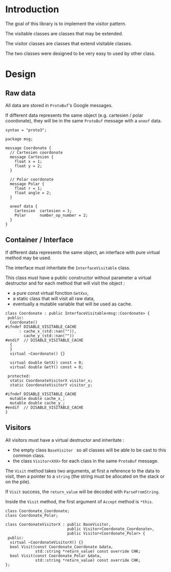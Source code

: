 <h1>Introduction</h1>

The goal of this library is to implement the visitor pattern.

The visitable classes are classes that may be extended.

The visitor classes are classes that extend visitable classes.

The two classes were designed to be very easy to used by other class.

<h1>Design</h1>

<h2>Raw data</h2>

All data are stored in `ProtoBuf`'s Google messages.

If different data represents the same object (e.g. cartesien / polar
coordonate), they will be in the same `ProtoBuf` message with a `oneof` data.

```
syntax = "proto3";

package msg;

message Coordonate {
  // Cartesien coordonate
  message Cartesien {
    float x = 1;
    float y = 2;
  }

  // Polar coordonate
  message Polar {
    float r = 1;
    float angle = 2;
  }

  oneof data {
    Cartesien  cartesien = 1;
    Polar      number_op_number = 2;
  }
}
```

<h2>Container / Interface</h2>

If different data represents the same object, an interface with pure virtual
method may be used.

The interface must inheritate the `InterfaceVisitable` class.

This class must have a public constructor without parameter
a virtual destructor and for each method that will visit the object :
  - a pure const virtual fonction `GetXxx`,
  - a static class that will visit all raw data,
  - eventually a mutable variable that will be used as cache.

```
class Coordonate : public InterfaceVisitable<msg::Coordonate> {
 public:
  Coordonate()
#ifndef DISABLE_VISITABLE_CACHE
      : cache_x_(std::nan("")),
        cache_y_(std::nan(""))
#endif  // DISABLE_VISITABLE_CACHE
  {
  }
  virtual ~Coordonate() {}

  virtual double GetX() const = 0;
  virtual double GetY() const = 0;

 protected:
  static CoordonateVisitorX visitor_x;
  static CoordonateVisitorY visitor_y;

#ifndef DISABLE_VISITABLE_CACHE
  mutable double cache_x_;
  mutable double cache_y_;
#endif  // DISABLE_VISITABLE_CACHE
}
```

<h2>Visitors</h2>

All visitors must have a virtual destructor and inheritate :
  - the empty class `BaseVisitor ` so all classes will be able to be cast to
this common class.
  - the class `Visitor<XXX>` for each class in the same `ProtoBuf` message.

The `Visit` method takes two arguments, at first a reference to the data to
visit, then a pointer to a `string` (the string must be allocated on the stack
or on the pile).

If `Visit` success, the `return_value` will be decoded with `ParseFromString`.

Inside the `Visit` method, the first argument of `Accept` method is `*this`.

```
class Coordonate_Coordonate;
class Coordonate_Polar;

class CoordonateVisitorX : public BaseVisitor,
                           public Visitor<Coordonate_Coordonate>,
                           public Visitor<Coordonate_Polar> {
 public:
  virtual ~CoordonateVisitorX() {}
  bool Visit(const Coordonate_Coordonate &data,
             std::string *return_value) const override CHK;
  bool Visit(const Coordonate_Polar &data,
             std::string *return_value) const override CHK;
};
```
